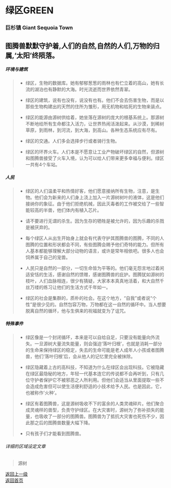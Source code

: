 # 绿区GREEN
### 巨杉镇  Giant Sequoia Town 

图腾兽默默守护着,人们的自然,自然的人们,万物的归属,‘太阳’终陨落。
---- 
 
##### 环境与建筑 
 
> -	绿区，生物的数据库。她有郁郁葱葱的雨林也有伫立着的高山，她有长流的湖泊也有静默的大海。时光流逝而世界依然青翠。 
> 
> -	绿区的建筑，说有也没有，说没有也有。他们不会去伤害生物，而是以那些生物构建出的天然的住所为雏形，用无机物和枯死的生物来装点。 
> 
> -	绿区的能源由源树供给着，她坐落在源树的庞大的根基系统上。那源树不断地给所有生命都注入活力，让世界热闹活泼起来。从沙漠，到稀树草原，到雨林，到河流，到大海，到高山。各种生态系统应有尽有。 
> 
> -	绿区的交通。人们多会选择步行或者骑行生物。 
> 
> -	绿区的环界火车。人们本是不愿意让工业产物破坏绿区的自然，但源树和图腾兽接受了火车入境，认为可以给人们带来更多幸福与便利。绿区一共有4个车站。 
 
 
##### 人民 
 
> -	绿区的人们温柔平和热情好客，他们愿意接纳所有生物，注意，是生物。他们会为新来的人们身上浇上加入一片源树树叶的液体，这是他们接纳你的象征。由于他们拒绝机械，因此灭毒者的工作被交给了一些智能较高的半兽，他们体内有植入芯片。 
> 
> -	请不要进行无谓的杀生。因为生存的牺牲是被允许的，因为乐趣的杀戮是被厌弃的。 
> 
> -	每个绿区人从出生开始身上就会有代表守护其图腾兽的图腾，不同的人图腾的位置和形状都会不同，有些图腾会赐予他们奇特的能力。但所有人基本都能够理解大部分动物的语言，或许是常年相依吧。很多人也会饲养属于自己的宠兽。 
> 
> - 人民只是自然的一部分，一切生命皆为平等的。他们毫无怨言地过着闲适安恬的生活，感谢自然的馈赠，感谢图腾兽的庇护。图腾犹如源树的枝叶，人们血脉相连，很少有猜疑，大家本本真真地活着，和大自然千丝万缕的练习让他们的生活方式千年如一。 
> 
> - 绿区的社会是集群的，质朴的社会。在这个地方，“自我”或者说“个性”是很少见的。自然包容万物，万物都在这一自然的循环中。当人想要脱离自然的循环，他与生俱来的祝福就变为了诅咒。
 
##### 特殊事件 
 
> -	绿区像是一个封闭循环，本来是可以自给自足，只要没有能量向外流失。一旦源树大量流失能量，则会强迫’落叶归根’，也就是消耗一部分的生命来保持绿区的稳定，失去的生命可能是老人成年人小孩或者图腾兽，他们’落叶归根’后，会从他人的记忆里完全被抹除。 
> 
> - 绿区隐藏着上古的高科技，不知道为什么在绿区会出现科技。它被隐藏在绿区最隐秘的地方，年轻一代基本连它的传说都不会再听到，只有几位守护者保护它不被邪恶之人所利用。但他们会适当从里面提取一些不会造成危害但可以使生活便利舒适的小技术给予人民。也是因此，它，也被称作’火种’。 
> 
> -	绿区有着图腾兽，这是源树吸收不下的富余的人类灵魂碎片。他们聚合成灵魂样的兽型，负责守护绿区。在大灾害时，源树为了弥补损失的能量，也吸收了一部分的图腾兽。图腾兽为了抵抗大灾害也死伤不少，因此那之后的图腾兽数量大幅下降。 
> 
> -	只有孩子们才能看到图腾兽。 
 
 ######  详细的区域设定文章
> 源树
> 
  
  
   
 [返回上一级](https://drrlw.github.io/%E5%8C%BA%E5%9F%9F%E5%92%8C%E5%9C%B0%E5%9B%BE)  
 [返回首页](https://drrlw.github.io/index)
   
 <script src="https://utteranc.es/client.js"
        repo="drrlw/drrlw.github.io"
        issue-term="title"
        theme="github-light"
        crossorigin="anonymous"
        async>
</script>
